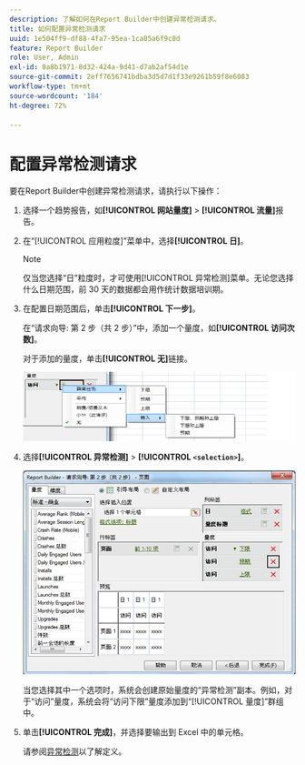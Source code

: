 ```yaml
---
description: 了解如何在Report Builder中创建异常检测请求。
title: 如何配置异常检测请求
uuid: 1e504ff9-df88-4fa7-95ea-1ca05a6f9c0d
feature: Report Builder
role: User, Admin
exl-id: 0a8b1971-8d32-424a-9d41-d7ab2af54d1e
source-git-commit: 2eff7656741bdba3d5d7d1f33e9261b59f8e6083
workflow-type: tm+mt
source-wordcount: '184'
ht-degree: 72%

---
```


# 配置异常检测请求

要在Report Builder中创建异常检测请求，请执行以下操作：

1. 选择一个趋势报告，如&#x200B;**[!UICONTROL 网站量度]** > **[!UICONTROL 流量]**&#x200B;报告。
1. 在“[!UICONTROL 应用粒度]”菜单中，选择&#x200B;**[!UICONTROL 日]**。

   >[!NOTE]
   >
   >仅当您选择“日”粒度时，才可使用[!UICONTROL 异常检测]菜单。无论您选择什么日期范围，前 30 天的数据都会用作统计数据培训期。

1. 在配置日期范围后，单击&#x200B;**[!UICONTROL 下一步]**。

   在“请求向导: 第 2 步（共 2 步）”中，添加一个量度，如&#x200B;**[!UICONTROL 访问次数]**。

   对于添加的量度，单击&#x200B;**[!UICONTROL 无]**&#x200B;链接。

   ![屏幕截图显示了异常检测，插入，然后插入“下限”和“上限”选项以及预期选项。](assets/anomaly_select.png)

1. 选择&#x200B;**[!UICONTROL 异常检测]** > **[!UICONTROL `<selection>`]**。

   ![屏幕截图显示了“请求向导第2步 — 流量报告”。](assets/anomaly_visit.png)

   当您选择其中一个选项时，系统会创建原始量度的“异常检测”副本。例如，对于“访问”量度，系统会将“访问下限”量度添加到“[!UICONTROL 量度]”群组中。
1. 单击&#x200B;**[!UICONTROL 完成]**，并选择要输出到 Excel 中的单元格。

   请参阅[异常检测](/help/analyze/analysis-workspace/c-anomaly-detection/anomaly-detection.md)以了解定义。
